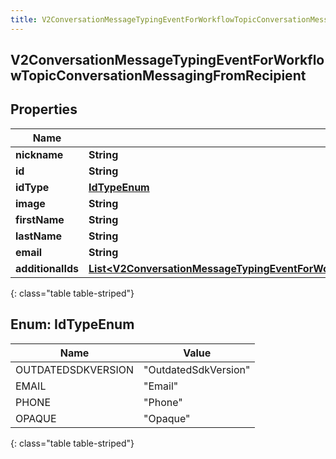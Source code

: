 ```yaml
---
title: V2ConversationMessageTypingEventForWorkflowTopicConversationMessagingFromRecipient
---
```


## V2ConversationMessageTypingEventForWorkflowTopicConversationMessagingFromRecipient

## Properties

| Name              | Type                                                                                                                                                                                                                           | Description | Notes      |
| ----------------- | ------------------------------------------------------------------------------------------------------------------------------------------------------------------------------------------------------------------------------ | ----------- | ---------- |
| **nickname**      | <!----><!---->**String**<!---->                                                                                                                                                                                                |             | [optional] |
| **id**            | <!----><!---->**String**<!---->                                                                                                                                                                                                |             | [optional] |
| **idType**        | [**IdTypeEnum**](#IdTypeEnum)<!---->                                                                                                                                                                                           |             | [optional] |
| **image**         | <!----><!---->**String**<!---->                                                                                                                                                                                                |             | [optional] |
| **firstName**     | <!----><!---->**String**<!---->                                                                                                                                                                                                |             | [optional] |
| **lastName**      | <!----><!---->**String**<!---->                                                                                                                                                                                                |             | [optional] |
| **email**         | <!----><!---->**String**<!---->                                                                                                                                                                                                |             | [optional] |
| **additionalIds** | <!----><!---->[**List&lt;V2ConversationMessageTypingEventForWorkflowTopicConversationRecipientAdditionalIdentifier&gt;**](V2ConversationMessageTypingEventForWorkflowTopicConversationRecipientAdditionalIdentifier.md)<!----> |             | [optional] |

{: class="table table-striped"}

<a name="IdTypeEnum"></a>

## Enum: IdTypeEnum

| Name               | Value                          |
| ------------------ | ------------------------------ |
| OUTDATEDSDKVERSION | &quot;OutdatedSdkVersion&quot; |
| EMAIL              | &quot;Email&quot;              |
| PHONE              | &quot;Phone&quot;              |
| OPAQUE             | &quot;Opaque&quot;             |

{: class="table table-striped"}
